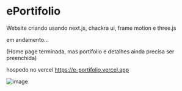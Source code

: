 # ePortifolio
Website criando usando next.js, chackra ui, frame motion e three.js

em andamento...

(Home page terminada, mas portifolio e detalhes ainda precisa ser preenchida)

hospedo no vercel
https://e-portifolio.vercel.app



![image](https://user-images.githubusercontent.com/40494912/152247624-fc4b4cac-d263-44de-93ef-892b1e76bcb7.png)
